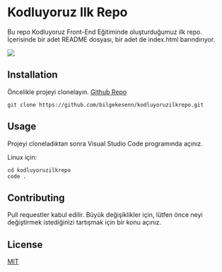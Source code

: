 # Kodluyoruz Ilk Repo
Bu repo Kodluyoruz Front-End Eğitiminde oluşturduğumuz ilk repo. İçerisinde bir adet README dosyası, bir adet de index.html barındırıyor.

![](https://i.ibb.co/bvYP3d2/readme.png)

## Installation
Öncelikle projeyi clonelayın. [Github Repo](https://github.com/bilgekesenn/kodluyoruzilkrepo)
```
git clone https://github.com/bilgekesenn/kodluyoruzilkrepo.git
```

## Usage

Projeyi cloneladıktan sonra Visual Studio Code programında açınız.

Linux için:
```
cd kodluyoruzilkrepo
code .
```

## Contributing
Pull requestler kabul edilir. Büyük değişiklikler için, lütfen önce neyi değiştirmek istediğinizi tartışmak için bir konu açınız.

## License
[MIT](https://choosealicense.com/licenses/mit/)
